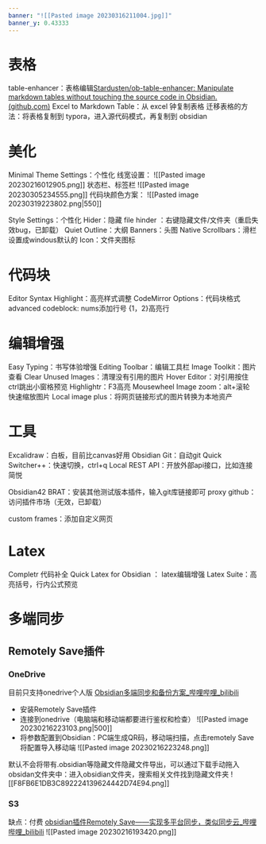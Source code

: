 ```yaml
---
banner: "![[Pasted image 20230316211004.jpg]]"
banner_y: 0.43333
---
```


# 表格
table-enhancer：表格编辑[Stardusten/ob-table-enhancer: Manipulate markdown tables without touching the source code in Obsidian. (github.com)](https://github.com/Stardusten/ob-table-enhancer)
Excel to Markdown Table：从 excel 钟复制表格
迁移表格的方法：将表格复制到 typora，进入源代码模式，再复制到 obsidian
# 美化
Minimal Theme Settings：个性化
	线宽设置：
![[Pasted image 20230216012905.png]]
状态栏、标签栏
![[Pasted image 20230305234555.png]]
代码块颜色方案：
![[Pasted image 20230319223802.png|550]]

Style Settings：个性化
Hider：隐藏
file hinder ：右键隐藏文件/文件夹（重启失效bug，已卸载）
Quiet Outline：大纲
Banners：头图
Native Scrollbars：滑栏设置成windous默认的
Icon：文件夹图标
# 代码块
Editor Syntax Highlight：高亮样式调整
CodeMirror Options：代码块格式
advanced codeblock: nums添加行号 {1，2}高亮行

# 编辑增强
Easy Typing：书写体验增强
Editing Toolbar：编辑工具栏
Image Toolkit：图片查看
Clear Unused Images：清理没有引用的图片
Hover Editor：对引用按住ctrl跳出小窗格预览
Highlightr：F3高亮
Mousewheel Image zoom：alt+滚轮 快速缩放图片
Local image plus：将网页链接形式的图片转换为本地资产
# 工具
Excalidraw：白板，目前比canvas好用
Obsidian Git：自动git
Quick Switcher++：快速切换，ctrl+q
Local REST API：开放外部api接口，比如连接简悦

Obsidian42 BRAT：安装其他测试版本插件，输入git库链接即可
proxy github：访问插件市场（无效，已卸载）

custom frames：添加自定义网页
# Latex
Completr 代码补全
Quick Latex for Obsidian ： latex编辑增强
Latex Suite：高亮括号，行内公式预览
# 多端同步
## Remotely Save插件
### OneDrive
目前只支持onedrive个人版
[Obsidian多端同步和备份方案_哔哩哔哩_bilibili](https://www.bilibili.com/video/BV1RF411K7aN/?spm_id_from=333.337.search-card.all.click&vd_source=9d1c0e05a6ea12167d6e82752c7bc22a)
- 安装Remotely Save插件
- 连接到onedrive（电脑端和移动端都要进行鉴权和检查）
![[Pasted image 20230216223103.png|500]]
- 将参数配置到Obsidian：PC端生成QR码，移动端扫描，点击remotely Save将配置导入移动端
![[Pasted image 20230216223248.png]]

默认不会将带有.obsidian等隐藏文件隐藏文件导出，可以通过下载手动拖入obsidan文件夹中：进入obsidian文件夹，搜索相关文件找到隐藏文件夹
![[F8FB6E1DB3C892224139624442D74E94.png]]
### S3
缺点：付费
[obsidian插件Remotely Save——实现多平台同步，类似同步云_哔哩哔哩_bilibili](https://www.bilibili.com/video/BV1kT411M7EW/?is_story_h5=false&p=1&share_from=ugc&share_medium=android&share_plat=android&share_session_id=f613e852-b52d-4db6-8b15-3a7f160bd1c1&share_source=COPY&share_tag=s_i&timestamp=1668729797&unique_k=DaPexA0&vd_source=9d1c0e05a6ea12167d6e82752c7bc22a)
![[Pasted image 20230216193420.png]]